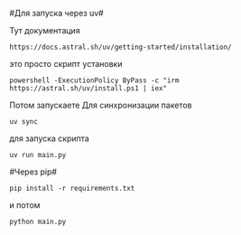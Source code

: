 #Для запуска через uv#

Тут документация
```
https://docs.astral.sh/uv/getting-started/installation/
```
это просто скрипт установки
```
powershell -ExecutionPolicy ByPass -c "irm https://astral.sh/uv/install.ps1 | iex"
```
Потом запускаете 
Для синхронизации пакетов
```
uv sync
```
для запуска скрипта
```
uv run main.py
```


#Через pip# 
```
pip install -r requirements.txt
```
и потом
```
python main.py
```
